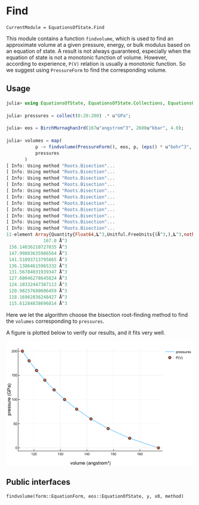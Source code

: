 # Find

```@meta
CurrentModule = EquationsOfState.Find
```

This module contains a function `findvolume`, which is used to find an
approximate volume at a given pressure, energy, or bulk modulus based on an
equation of state. A result is not always guaranteed, especially when the
equation of state is not a monotonic function of volume. However, according to
experience, `P(V)` relation is usually a monotonic function. So we suggest using
`PressureForm` to find the corresponding volume.

## Usage

```julia
julia> using EquationsOfState, EquationsOfState.Collections, EquationsOfState.Find, Unitful, UnitfulAtomic

julia> pressures = collect(0:20:200) .* u"GPa";

julia> eos = BirchMurnaghan3rd(167u"angstrom^3", 2600u"kbar", 4.0);

julia> volumes = map(
           p -> findvolume(PressureForm(), eos, p, (eps() * u"bohr^3", eos.v0 * 1.3)),
           pressures
       )
[ Info: Using method "Roots.Bisection"...
[ Info: Using method "Roots.Bisection"...
[ Info: Using method "Roots.Bisection"...
[ Info: Using method "Roots.Bisection"...
[ Info: Using method "Roots.Bisection"...
[ Info: Using method "Roots.Bisection"...
[ Info: Using method "Roots.Bisection"...
[ Info: Using method "Roots.Bisection"...
[ Info: Using method "Roots.Bisection"...
[ Info: Using method "Roots.Bisection"...
[ Info: Using method "Roots.Bisection"...
11-element Array{Quantity{Float64,𝐋^3,Unitful.FreeUnits{(Å^3,),𝐋^3,nothing}},1}:
              167.0 Å^3
 156.14036210727835 Å^3
 147.99803635986564 Å^3
 141.51093713795865 Å^3
 136.13864615965332 Å^3
 131.56784031939347 Å^3
 127.60046278645824 Å^3
 124.10332447387113 Å^3
 120.98257680606459 Å^3
 118.16962836248427 Å^3
 115.61284838696814 Å^3
```

Here we let the algorithm choose the bisection root-finding method to find the
`volumes` corresponding to `pressures`.

A figure is plotted below to verify our results, and it fits very well.

![findvolume](assets/findvolume.png)

## Public interfaces

```@docs
findvolume(form::EquationForm, eos::EquationOfState, y, x0, method)
```
